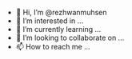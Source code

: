 - 👋 Hi, I’m @rezhwanmuhsen
- 👀 I’m interested in ...
- 🌱 I’m currently learning ...
- 💞️ I’m looking to collaborate on ...
- 📫 How to reach me ...

<!---
rezhwanmuhsen/rezhwanmuhsen is a ✨ special ✨ repository because its `README.md` (this file) appears on your GitHub profile.
You can click the Preview link to take a look at your changes.
--->
